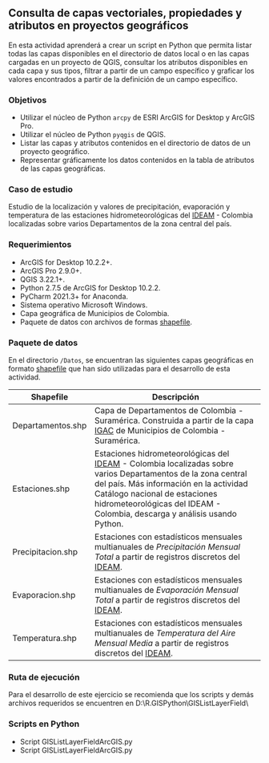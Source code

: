 ## Consulta de capas vectoriales, propiedades y atributos en proyectos geográficos

En esta actividad aprenderá a crear un script en Python que permita listar todas las capas disponibles en el directorio de datos local o en las capas cargadas en un proyecto de QGIS, consultar los atributos disponibles en cada capa y sus tipos, filtrar a partir de un campo específico y graficar los valores encontrados a partir de la definición de un campo específico.


### Objetivos

* Utilizar el núcleo de Python `arcpy` de ESRI ArcGIS for Desktop y ArcGIS Pro.
* Utilizar el núcleo de Python `pyqgis` de QGIS.
* Listar las capas y atributos contenidos en el directorio de datos de un proyecto geográfico.
* Representar gráficamente los datos contenidos en la tabla de atributos de las capas geográficas.


### Caso de estudio

Estudio de la localización y valores de precipitación, evaporación y temperatura de las estaciones hidrometeorológicas del [IDEAM](http://www.ideam.gov.co/) - Colombia localizadas sobre varios Departamentos de la zona central del país.


### Requerimientos

* ArcGIS for Desktop 10.2.2+.
* ArcGIS Pro 2.9.0+.
* QGIS 3.22.1+.
* Python 2.7.5 de ArcGIS for Desktop 10.2.2.
* PyCharm 2021.3+ for Anaconda.
* Sistema operativo Microsoft Windows.
* Capa geográfica de Municipios de Colombia.
* Paquete de datos con archivos de formas [shapefile](https://desktop.arcgis.com/en/arcmap/10.3/manage-data/shapefiles/what-is-a-shapefile.htm).


### Paquete de datos

En el directorio `/Datos`, se encuentran las siguientes capas geográficas en formato [shapefile](https://desktop.arcgis.com/en/arcmap/10.3/manage-data/shapefiles/what-is-a-shapefile.htm) que han sido utilizadas para el desarrollo de esta actividad.

| Shapefile         | Descripción                                                                                                                                                                                                                                                                                      |
|-------------------|--------------------------------------------------------------------------------------------------------------------------------------------------------------------------------------------------------------------------------------------------------------------------------------------------|
| Departamentos.shp | Capa de Departamentos de Colombia - Suramérica. Construida a partir de la capa [IGAC](https://www.igac.gov.co/) de Municipios de Colombia - Suramérica.                                                                                                                                          |
| Estaciones.shp    | Estaciones hidrometeorológicas del [IDEAM](http://www.ideam.gov.co/) - Colombia localizadas sobre varios Departamentos de la zona central del país. Más información en la actividad Catálogo nacional de estaciones hidrometeorológicas del IDEAM - Colombia, descarga y análisis usando Python. |
| Precipitacion.shp | Estaciones con estadísticos mensuales multianuales de _Precipitación Mensual Total_ a partir de registros discretos del [IDEAM](http://www.ideam.gov.co/).                                                                                                                                                                   |
| Evaporacion.shp   | Estaciones con estadísticos mensuales multianuales de _Evaporación Mensual Total_ a partir de registros discretos del [IDEAM](http://www.ideam.gov.co/).                                                                                                                                                                                                               |
| Temperatura.shp   | Estaciones con estadísticos mensuales multianuales de _Temperatura del Aire Mensual Media_ a partir de registros discretos del [IDEAM](http://www.ideam.gov.co/).                                                                                                                                                                                                      |


### Ruta de ejecución
 
Para el desarrollo de este ejercicio se recomienda que los scripts y demás archivos requeridos se encuentren en D:\R.GISPython\GISListLayerField\


### Scripts en Python

* Script GISListLayerFieldArcGIS.py
* Script GISListLayerFieldArcGIS.py




